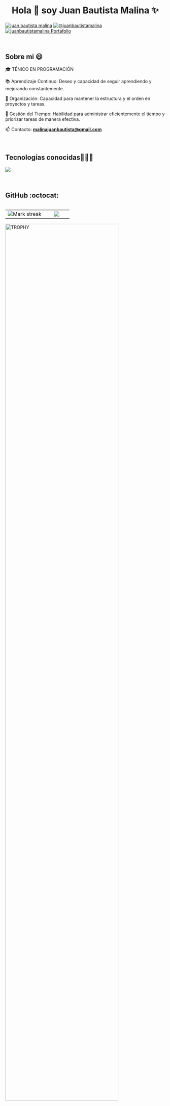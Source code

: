 <h1 align="center">Hola 👋  soy Juan Bautista Malina ✨ </h1>

<!-- Tarjetas a Redes -->
<p align="left">
<a href="https://www.linkedin.com/in/juan-bautista-malina/" target="blank"><img align="center" src="https://img.shields.io/badge/LinkedIn-0077B5?style=for-the-badge&logo=linkedin&logoColor=white" alt="juan bautista malina"/></a>
<a href = "mailto:malinajuanbautista@gmail.com" target="blank"><img align="center" src="https://img.shields.io/badge/Gmail-D14836?style=for-the-badge&logo=gmail&logoColor=white" alt="@juanbautistamalina"/></a>
<a href = "https://juan-bautista-malina.notion.site/Juan-Bautista-Malina-Software-Developer-ce3d96b64f3b4366bc975a5719a6b779" target="blank"><img align="center" src="https://img.shields.io/badge/Notion-000000?style=for-the-badge&logo=notion&logoColor=white" alt="juanbautistamalina Portafolio"/></a>




<!--  -->
</p>
<br>

<!-- INICIO: Sobre Mí -->
<h2>Sobre mi 😃</h2>

<p align="left">
🎓 TÉNICO EN PROGRAMACIÓN

📚 Aprendizaje Continuo: Deseo y capacidad de seguir aprendiendo y mejorando constantemente.

📁 Organización: Capacidad para mantener la estructura y el orden en proyectos y tareas.

📝 Gestión del Tiempo: Habilidad para administrar eficientemente el tiempo y priorizar tareas de manera efectiva.

📫 Contacto: **malinajuanbautista@gmail.com**
  </p>
<br>
<!-- FIN: Sobre Mí -->


<!-- INICIO: Tecnologías -->
<h2 >Tecnologías conocidas👨🏻‍💻</h2>
<p align="left">
  <a href="https://skillicons.dev">
    <img src="https://skillicons.dev/icons?i=html,css,js,java,py,vscode,git,github&perline=12"/>
  </a>
</p>
<br>



<!-------------------------->
<!-- Proyectos -->
<!------------------------->


<!-- INICIO: GitHub Datos -->
<h2>GitHub :octocat:</h2>
<p align="center">
<table align="left">
<tr border="none">

<!-- Rachas -->
<td width="60%" align="center">
  
  <img  title="🔥 Get streak stats for your profile at git.io/streak-stats" alt="Mark streak" src="https://github-readme-streak-stats.herokuapp.com/?user=juanbautistamalina&theme=dark&hide_border=false" /> 
</td>

<!-- Lenguajes más usados -->
<td width="40%" align="center">
  <img  align="center"  src="https://github-readme-stats.anuraghazra1.vercel.app/api/top-langs/?username=juanbautistamalina&theme=dark&hide_border=false&no-bg=true&no-frame=true&langs_count=10"/>
  </td>
</tr>
</table>

<!-- Sección de Trofeos -->
<div align=left>
  <a href="https://github.com/ryo-ma/github-profile-trophy" title="Go to Source">
      <img align="center" width=84% src="https://github-profile-trophy.vercel.app/?username=juanbautistamalina&theme=radical&row=1&column=7&margin-h=15&margin-w=5&no-bg=true" alt="TROPHY" />
    </a>
</div>
</p>        
